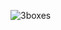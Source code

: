 ![3boxes](https://github.com/illinoistech-itm/vchandrasekaran/blob/master/ITMD-521/Images/Week2boxes.PNG)